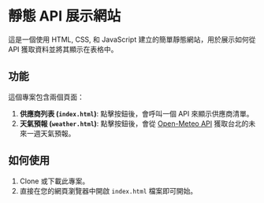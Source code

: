 # 靜態 API 展示網站

這是一個使用 HTML, CSS, 和 JavaScript 建立的簡單靜態網站，用於展示如何從 API 獲取資料並將其顯示在表格中。

## 功能

這個專案包含兩個頁面：

1.  **供應商列表 (`index.html`)**: 點擊按鈕後，會呼叫一個 API 來顯示供應商清單。
2.  **天氣預報 (`weather.html`)**: 點擊按鈕後，會從 [Open-Meteo API](https://open-meteo.com/) 獲取台北的未來一週天氣預報。

## 如何使用

1.  Clone 或下載此專案。
2.  直接在您的網頁瀏覽器中開啟 `index.html` 檔案即可開始。
